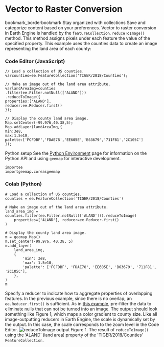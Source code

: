  
#  Vector to Raster Conversion
bookmark_borderbookmark Stay organized with collections  Save and categorize content based on your preferences.
Vector to raster conversion in Earth Engine is handled by the `featureCollection.reduceToImage()` method. This method assigns pixels under each feature the value of the specified property. This example uses the counties data to create an image representing the land area of each county:
### Code Editor (JavaScript)
```
// Load a collection of US counties.
varcounties=ee.FeatureCollection('TIGER/2018/Counties');

// Make an image out of the land area attribute.
varlandAreaImg=counties
.filter(ee.Filter.notNull(['ALAND']))
.reduceToImage({
properties:['ALAND'],
reducer:ee.Reducer.first()
});

// Display the county land area image.
Map.setCenter(-99.976,40.38,5);
Map.addLayer(landAreaImg,{
min:3e8,
max:1.5e10,
palette:['FCFDBF','FDAE78','EE605E','B63679','711F81','2C105C']
});
```
Python setup
See the [ Python Environment](https://developers.google.com/earth-engine/guides/python_install) page for information on the Python API and using `geemap` for interactive development.
```
importee
importgeemap.coreasgeemap
```

### Colab (Python)
```
# Load a collection of US counties.
counties = ee.FeatureCollection('TIGER/2018/Counties')

# Make an image out of the land area attribute.
land_area_img = counties.filter(ee.Filter.notNull(['ALAND'])).reduceToImage(
    properties=['ALAND'], reducer=ee.Reducer.first()
)

# Display the county land area image.
m = geemap.Map()
m.set_center(-99.976, 40.38, 5)
m.add_layer(
    land_area_img,
    {
        'min': 3e8,
        'max': 1.5e10,
        'palette': ['FCFDBF', 'FDAE78', 'EE605E', 'B63679', '711F81', '2C105C'],
    },
)
m
```

Specify a reducer to indicate how to aggregate properties of overlapping features. In the previous example, since there is no overlap, an `ee.Reducer.first()` is sufficient. As in [this example](https://developers.google.com/earth-engine/guides/reducers_reduce_columns), pre-filter the data to eliminate nulls that can not be turned into an image. The output should look something like Figure 1, which maps a color gradient to county size. Like all image-outputting reducers in Earth Engine, the scale is dynamically set by the output. In this case, the scale corresponds to the zoom level in the Code Editor.
![reduceToImage output](https://developers.google.com/static/earth-engine/images/ReduceToImage_counties.png) Figure 1. The result of `reduceToImage()` using the ‘ALAND’ (land area) property of the 'TIGER/2018/Counties' `FeatureCollection`. 
